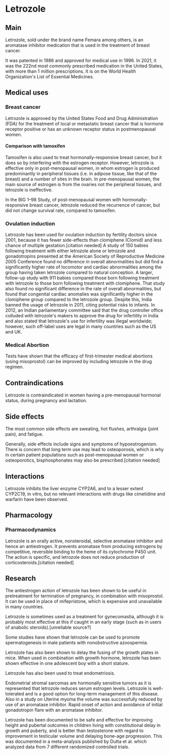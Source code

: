 # Letrozole


## Main



Letrozole, sold under the brand name Femara among others, is an aromatase inhibitor medication that is used in the treatment of breast cancer.

It was patented in 1986 and approved for medical use in 1996. In 2021, it was the 222nd most commonly prescribed medication in the United States, with more than 1 million prescriptions. It is on the World Health Organization's List of Essential Medicines.


## Medical uses



### Breast cancer

Letrozole is approved by the United States Food and Drug Administration (FDA) for the treatment of local or metastatic breast cancer that is hormone receptor positive or has an unknown receptor status in postmenopausal women.


#### Comparison with tamoxifen

Tamoxifen is also used to treat hormonally-responsive breast cancer, but it does so by interfering with the estrogen receptor. However, letrozole is effective only in post-menopausal women, in whom estrogen is produced predominantly in peripheral tissues (i.e. in adipose tissue, like that of the breast) and a number of sites in the brain. In pre-menopausal women, the main source of estrogen is from the ovaries not the peripheral tissues, and letrozole is ineffective.

In the BIG 1–98 Study, of post-menopausal women with hormonally-responsive breast cancer, letrozole reduced the recurrence of cancer, but did not change survival rate, compared to tamoxifen.


### Ovulation induction

Letrozole has been used for ovulation induction by fertility doctors since 2001, because it has fewer side-effects than clomiphene (Clomid) and less chance of multiple gestation.[citation needed] A study of 150 babies following treatment with either letrozole alone or letrozole and gonadotropins presented at the American Society of Reproductive Medicine 2005 Conference found no difference in overall abnormalities but did find a significantly higher rate of locomotor and cardiac abnormalities among the group having taken letrozole compared to natural conception. A larger, follow-up study with 911 babies compared those born following treatment with letrozole to those born following treatment with clomiphene. That study also found no significant difference in the rate of overall abnormalities, but found that congenital cardiac anomalies was significantly higher in the clomiphene group compared to the letrozole group. Despite this, India banned the usage of letrozole in 2011, citing potential risks to infants. In 2012, an Indian parliamentary committee said that the drug controller office colluded with letrozole's makers to approve the drug for infertility in India and also stated that letrozole's use for infertility was illegal worldwide; however, such off-label uses are legal in many countries such as the US and UK.


### Medical Abortion

Tests have shown that the efficacy of first-trimester medical abortions (using misoprostol) can be improved by including letrozole in the drug regimen.


## Contraindications

Letrozole is contraindicated in women having a pre-menopausal hormonal status, during pregnancy and lactation.


## Side effects

The most common side effects are sweating, hot flushes, arthralgia (joint pain), and fatigue.

Generally, side effects include signs and symptoms of hypoestrogenism. There is concern that long term use may lead to osteoporosis, which is why in certain patient populations such as post-menopausal women or osteoporotics, bisphosphonates may also be prescribed.[citation needed]


## Interactions

Letrozole inhibits the liver enzyme CYP2A6, and to a lesser extent CYP2C19, in vitro, but no relevant interactions with drugs like cimetidine and warfarin have been observed.


## Pharmacology



### Pharmacodynamics

Letrozole is an orally active, nonsteroidal, selective aromatase inhibitor and hence an antiestrogen. It prevents aromatase from producing estrogens by competitive, reversible binding to the heme of its cytochrome P450 unit. The action is specific, and letrozole does not reduce production of corticosteroids.[citation needed]


## Research

The antiestrogen action of letrozole has been shown to be useful in pretreatment for termination of pregnancy, in combination with misoprostol. It can be used in place of mifepristone, which is expensive and unavailable in many countries.

Letrozole is sometimes used as a treatment for gynecomastia, although it is probably most effective at this if caught in an early stage (such as in users of anabolic steroids).[unreliable source?]

Some studies have shown that letrozole can be used to promote spermatogenesis in male patients with nonobstructive azoospermia.

Letrozole has also been shown to delay the fusing of the growth plates in mice. When used in combination with growth hormone, letrozole has been shown effective in one adolescent boy with a short stature.

Letrozole has also been used to treat endometriosis.

Endometrial stromal sarcomas are hormonally sensitive tumors as it is represented that letrozole reduces serum estrogen levels. Letrozole is well-tolerated and is a good option for long-term management of this disease. Also in a study on Uterine myoma the volume was successfully reduced by use of an aromatase inhibitor. Rapid onset of action and avoidance of initial gonadotropin flare with an aromatase inhibitor.

Letrozole has been documented to be safe and effective for improving height and pubertal outcomes in children living with constitutional delay in growth and puberty, and is better than testosterone with regard to improvement in testicular volume and delaying bone-age progression. This was documented in a meta-analysis published by Dutta et al. which analyzed data from 7 different randomized controlled trials.

